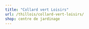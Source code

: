 ```yaml
---
title: "Collard vert Loisirs"
url: /thillois/collard-vert-loisirs/
shop: centre de jardinage
---
```

